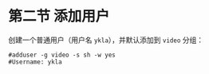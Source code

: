 # 第二节 添加用户



创建一个普通用户（用户名 `ykla`），并默认添加到 `video` 分组：

```
#adduser -g video -s sh -w yes
#Username: ykla
```
